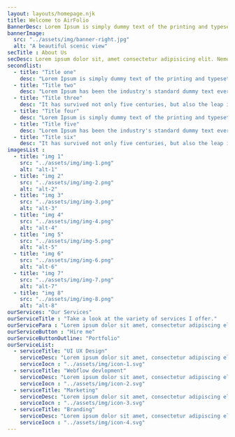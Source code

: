 ```yaml
---
layout: layouts/homepage.njk
title: Welcome to AirFolio
BannerDesc: Lorem Ipsum is simply dummy text of the printing and typesetting industry. Lorem Ipsum has been the industry's standard dummy text ever since the 1500s, when an unknown printer took a galley of type and scrambled it to make a type specimen book. It has survived not only five centuries, but also the leap into electronic typesetting, remaining essentially unchanged. It was popularised in the 1960s with the release of Letraset sheets containing Lorem Ipsum passages, and more recently with desktop publishing software like Aldus PageMaker including versions of Lorem Ipsum.
bannerImage:
  src: "../assets/img/banner-right.jpg"
  alt: "A beautiful scenic view"
secTitle : About Us   
secDesc: Lorem ipsum dolor sit, amet consectetur adipisicing elit. Nemo suscipit voluptatem quisquam tempora aut dolorum totam debitis odio laboriosam quia qui, tempore omnis molestiae sequi error nesciunt quae animi deleniti!  
secondlist:
  - title: "Title one"
    desc: "Lorem Ipsum is simply dummy text of the printing and typesetting industry."
  - title: "Title two"
    desc: "Lorem Ipsum has been the industry's standard dummy text ever since the 1500s, when an unknown printer took a galley of type and scrambled it to make a type specimen book."
  - title: "Title three"
    desc: "It has survived not only five centuries, but also the leap into electronic typesetting, remaining essentially unchanged."
  - title: "Title four"
    desc: "Lorem Ipsum is simply dummy text of the printing and typesetting industry."
  - title: "Title five"
    desc: "Lorem Ipsum has been the industry's standard dummy text ever since the 1500s, when an unknown printer took a galley of type and scrambled it to make a type specimen book."
  - title: "Title six"
    desc: "It has survived not only five centuries, but also the leap into electronic typesetting, remaining essentially unchanged."
imagesList : 
  - title: "img 1"
    src: "../assets/img/img-1.png"
    alt: "alt-1" 
  - title: "img 2"
    src: "../assets/img/img-2.png"
    alt: "alt-2" 
  - title: "img 3"
    src: "../assets/img/img-3.png"
    alt: "alt-3" 
  - title: "img 4"
    src: "../assets/img/img-4.png"
    alt: "alt-4" 
  - title: "img 5"
    src: "../assets/img/img-5.png"
    alt: "alt-5" 
  - title: "img 6"
    src: "../assets/img/img-6.png"
    alt: "alt-6" 
  - title: "img 7"
    src: "../assets/img/img-7.png"
    alt: "alt-7" 
  - title: "img 8"
    src: "../assets/img/img-8.png"
    alt: "alt-8"  
ourServices: "Our Services"
ourServiceTitle : "Take a look at the variety of services I offer."
ourServicePara : "Lorem ipsum dolor sit amet, consectetur adipiscing elit. Suspendisse varius enim in eros elementum tristique. Duis cursus, mi quis viverra ornare, eros dolor interdum nulla, ut commodo diam libero"
ourServiceButton : "Hire me"
ourServiceButtonOutline: "Portfolio"
ourServiceList: 
  - serviceTitle: "UI UX Design"
    serviceDesc: "Lorem ipsum dolor sit amet, consectetur adipiscing elit. Suspendisse varius enim in eros elementum tristique."
    serviceIocn : "../assets/img/icon-1.svg"
  - serviceTitle: "Webflow devlopment"
    serviceDesc: "Lorem ipsum dolor sit amet, consectetur adipiscing elit. Suspendisse varius enim in eros elementum tristique."
    serviceIocn : "../assets/img/icon-2.svg"
  - serviceTitle: "Marketing"
    serviceDesc: "Lorem ipsum dolor sit amet, consectetur adipiscing elit. Suspendisse varius enim in eros elementum tristique."
    serviceIocn : "../assets/img/icon-3.svg"
  - serviceTitle: "Branding"
    serviceDesc: "Lorem ipsum dolor sit amet, consectetur adipiscing elit. Suspendisse varius enim in eros elementum tristique."
    serviceIocn : "../assets/img/icon-4.svg"
---
```



